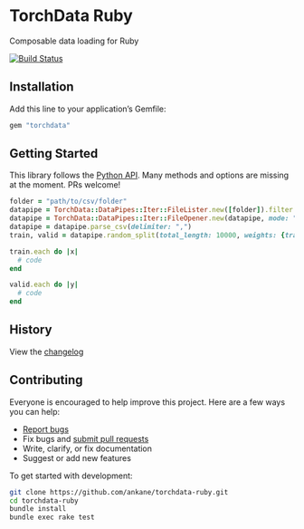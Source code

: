 # TorchData Ruby

Composable data loading for Ruby

[![Build Status](https://github.com/ankane/torchdata-ruby/actions/workflows/build.yml/badge.svg)](https://github.com/ankane/torchdata-ruby/actions)

## Installation

Add this line to your application’s Gemfile:

```ruby
gem "torchdata"
```

## Getting Started

This library follows the [Python API](https://pytorch.org/data/). Many methods and options are missing at the moment. PRs welcome!

```ruby
folder = "path/to/csv/folder"
datapipe = TorchData::DataPipes::Iter::FileLister.new([folder]).filter { |filename| filename.end_with?(".csv") }
datapipe = TorchData::DataPipes::Iter::FileOpener.new(datapipe, mode: "rt")
datapipe = datapipe.parse_csv(delimiter: ",")
train, valid = datapipe.random_split(total_length: 10000, weights: {train: 0.5, valid: 0.5}, seed: 0)

train.each do |x|
  # code
end

valid.each do |y|
  # code
end
```

## History

View the [changelog](CHANGELOG.md)

## Contributing

Everyone is encouraged to help improve this project. Here are a few ways you can help:

- [Report bugs](https://github.com/ankane/torchdata-ruby/issues)
- Fix bugs and [submit pull requests](https://github.com/ankane/torchdata-ruby/pulls)
- Write, clarify, or fix documentation
- Suggest or add new features

To get started with development:

```sh
git clone https://github.com/ankane/torchdata-ruby.git
cd torchdata-ruby
bundle install
bundle exec rake test
```
